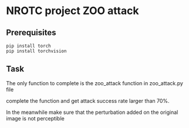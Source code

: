 # NROTC project ZOO attack


## Prerequisites

```
pip install torch
pip install torchvision
```

## Task

The only function to complete is the zoo_attack function in zoo_attack.py file

complete the function and get attack success rate larger than 70%.

In the meanwhile make sure that the perturbation added on the original image is not perceptible 
